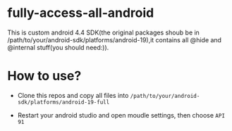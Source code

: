 # fully-access-all-android
This is custom android 4.4 SDK(the original packages shoub be in /path/to/your/android-sdk/platforms/android-19),it contains all @hide and @internal stuff(you should need:)).

# How to use?

+ Clone this repos and copy all files into `/path/to/your/android-sdk/platforms/android-19-full`

+ Restart your android studio and open moudle settings, then choose `API 91`
